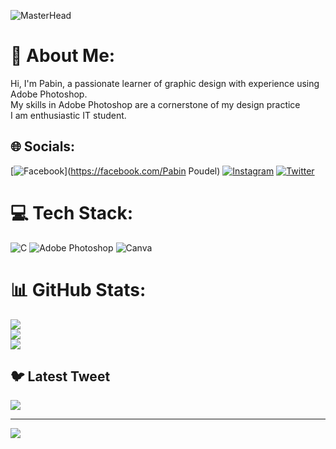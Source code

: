 ![MasterHead]( https://rishavanand.github.io/static/images/greetings.gif) 
# 💫 About Me:
Hi, I'm Pabin, a passionate learner of graphic design with experience using Adobe Photoshop. <br> My skills in Adobe Photoshop are a cornerstone of my design practice<br>I am enthusiastic IT student.<br>


## 🌐 Socials:
[![Facebook](https://img.shields.io/badge/Facebook-%231877F2.svg?logo=Facebook&logoColor=white)](https://facebook.com/Pabin Poudel) [![Instagram](https://img.shields.io/badge/Instagram-%23E4405F.svg?logo=Instagram&logoColor=white)](https://instagram.com/pabinn_) [![Twitter](https://img.shields.io/badge/Twitter-%231DA1F2.svg?logo=Twitter&logoColor=white)](https://twitter.com/PabinPoudel) 

# 💻 Tech Stack:
![C](https://img.shields.io/badge/c-%2300599C.svg?style=for-the-badge&logo=c&logoColor=white) ![Adobe Photoshop](https://img.shields.io/badge/adobephotoshop-%2331A8FF.svg?style=for-the-badge&logo=adobephotoshop&logoColor=white) ![Canva](https://img.shields.io/badge/Canva-%2300C4CC.svg?style=for-the-badge&logo=Canva&logoColor=white)
# 📊 GitHub Stats:
![](https://github-readme-stats.vercel.app/api?username=pabinn&theme=swift&hide_border=false&include_all_commits=true&count_private=true)<br/>
![](https://github-readme-streak-stats.herokuapp.com/?user=pabinn&theme=swift&hide_border=false)<br/>
![](https://github-readme-stats.vercel.app/api/top-langs/?username=pabinn&theme=swift&hide_border=false&include_all_commits=true&count_private=true&layout=compact)

## 🐦 Latest Tweet
[![](https://gtce.itsvg.in/api?username=PabinPoudel)](https://github.com/VishwaGauravIn/github-twitter-card-embed)

---
[![](https://visitcount.itsvg.in/api?id=pabinn&icon=0&color=0)](https://visitcount.itsvg.in)

<!-- Proudly created with GPRM ( https://gprm.itsvg.in ) -->
